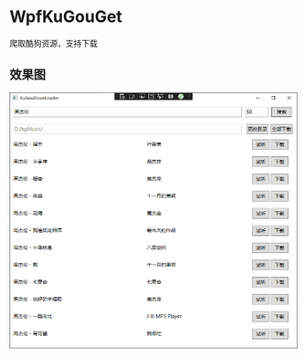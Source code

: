 # WpfKuGouGet

爬取酷狗资源，支持下载

## 效果图

![image](https://github.com/KikyoShaw/WpfKuGouGet/blob/master/Image/1.png)


